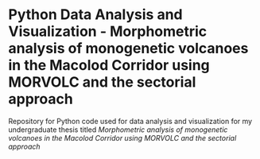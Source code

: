 # Python Data Analysis and Visualization - Morphometric analysis of monogenetic volcanoes in the Macolod Corridor using MORVOLC and the sectorial approach
Repository for Python code used for data analysis and visualization for my undergraduate thesis titled *Morphometric analysis of monogenetic volcanoes in the Macolod Corridor using MORVOLC and the sectorial approach*

